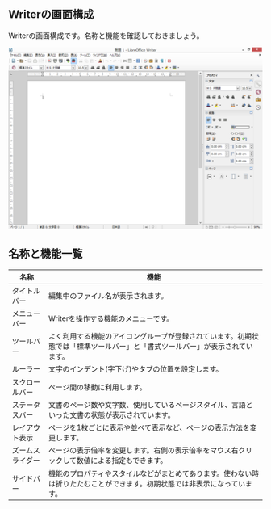 
## Writerの画面構成

Writerの画面構成です。名称と機能を確認しておきましょう。

![](../files/writer.png)

## 名称と機能一覧

|名称|機能|
|--|--|
|タイトルバー| 編集中のファイル名が表示されます。 |
|メニューバー | Writerを操作する機能のメニューです。 |
|ツールバー| よく利用する機能のアイコングループが登録されています。初期状態では「標準ツールバー」と「書式ツールバー」が表示されています。|
|ルーラー| 文字のインデント(字下げ)やタブの位置を設定します。 |
|スクロールバー| ページ間の移動に利用します。|
|ステータスバー| 文書のページ数や文字数、使用しているページスタイル、言語といった文書の状態が表示されています。 |
|レイアウト表示| ページを1枚ごとに表示や並べて表示など、ページの表示方法を変更します。 |
|ズームスライダー| ページの表示倍率を変更します。右側の表示倍率をマウス右クリックして数値による指定もできます。|
|サイドバー| 機能のプロパティやスタイルなどがまとめてあります。使わない時は折りたたむことができます。初期状態では非表示になっています。 |
